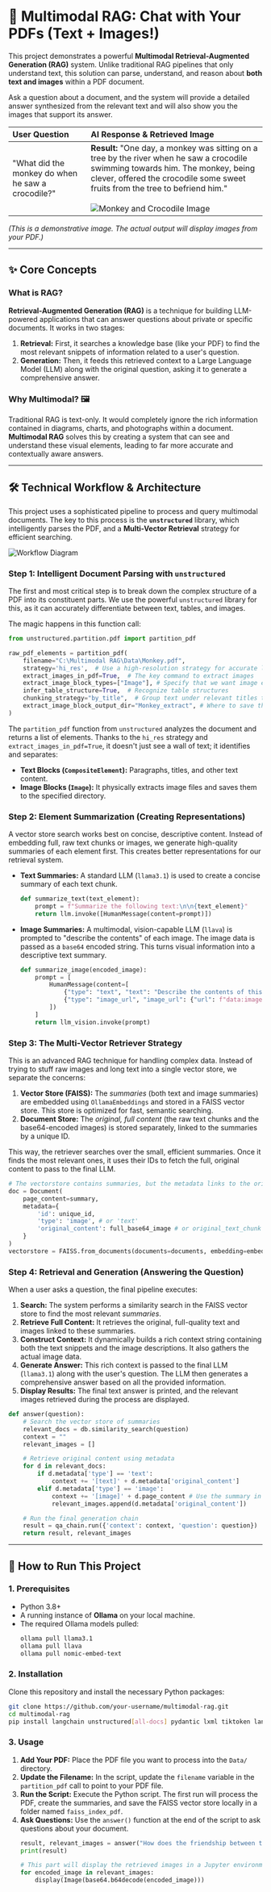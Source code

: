 # 🧠 Multimodal RAG: Chat with Your PDFs (Text + Images!)

This project demonstrates a powerful **Multimodal Retrieval-Augmented Generation (RAG)** system. Unlike traditional RAG pipelines that only understand text, this solution can parse, understand, and reason about **both text and images** within a PDF document.

Ask a question about a document, and the system will provide a detailed answer synthesized from the relevant text and will also show you the images that support its answer.

| User Question | AI Response & Retrieved Image |
| :--- | :--- |
| "What did the monkey do when he saw a crocodile?" | **Result:** "One day, a monkey was sitting on a tree by the river when he saw a crocodile swimming towards him. The monkey, being clever, offered the crocodile some sweet fruits from the tree to befriend him." <br><br> ![Monkey and Crocodile Image](Image_RAG/Monkey_extract/figure-3-6.jpg) |

*(This is a demonstrative image. The actual output will display images from your PDF.)*

---

## ✨ Core Concepts

### What is RAG?
**Retrieval-Augmented Generation (RAG)** is a technique for building LLM-powered applications that can answer questions about private or specific documents. It works in two stages:
1.  **Retrieval:** First, it searches a knowledge base (like your PDF) to find the most relevant snippets of information related to a user's question.
2.  **Generation:** Then, it feeds this retrieved context to a Large Language Model (LLM) along with the original question, asking it to generate a comprehensive answer.

### Why Multimodal? 🖼️
Traditional RAG is text-only. It would completely ignore the rich information contained in diagrams, charts, and photographs within a document. **Multimodal RAG** solves this by creating a system that can see and understand these visual elements, leading to far more accurate and contextually aware answers.

---

## 🛠️ Technical Workflow & Architecture

This project uses a sophisticated pipeline to process and query multimodal documents. The key to this process is the **`unstructured`** library, which intelligently parses the PDF, and a **Multi-Vector Retrieval** strategy for efficient searching.

![Workflow Diagram](Image_RAG/Data/workflow.png)

### Step 1: Intelligent Document Parsing with `unstructured`

The first and most critical step is to break down the complex structure of a PDF into its constituent parts. We use the powerful `unstructured` library for this, as it can accurately differentiate between text, tables, and images.

The magic happens in this function call:
```python
from unstructured.partition.pdf import partition_pdf

raw_pdf_elements = partition_pdf(
    filename="C:\Multimodal RAG\Data\Monkey.pdf",
    strategy='hi_res',  # Use a high-resolution strategy for accurate layout detection
    extract_images_in_pdf=True,  # The key command to extract images
    extract_image_block_types=["Image"], # Specify that we want image elements
    infer_table_structure=True,  # Recognize table structures
    chunking_strategy="by_title",  # Group text under relevant titles to keep context
    extract_image_block_output_dir="Monkey_extract", # Where to save the extracted image files
)
```
The `partition_pdf` function from `unstructured` analyzes the document and returns a list of elements. Thanks to the `hi_res` strategy and `extract_images_in_pdf=True`, it doesn't just see a wall of text; it identifies and separates:
-   **Text Blocks (`CompositeElement`):** Paragraphs, titles, and other text content.
-   **Image Blocks (`Image`):** It physically extracts image files and saves them to the specified directory.

### Step 2: Element Summarization (Creating Representations)

A vector store search works best on concise, descriptive content. Instead of embedding full, raw text chunks or images, we generate high-quality summaries of each element first. This creates better representations for our retrieval system.

*   **Text Summaries:** A standard LLM (`llama3.1`) is used to create a concise summary of each text chunk.
    ```python
    def summarize_text(text_element):
        prompt = f"Summarize the following text:\n\n{text_element}"
        return llm.invoke([HumanMessage(content=prompt)])
    ```
*   **Image Summaries:** A multimodal, vision-capable LLM (`llava`) is prompted to "describe the contents" of each image. The image data is passed as a `base64` encoded string. This turns visual information into a descriptive text summary.
    ```python
    def summarize_image(encoded_image):
        prompt = [
            HumanMessage(content=[
                {"type": "text", "text": "Describe the contents of this image."},
                {"type": "image_url", "image_url": {"url": f"data:image/jpeg;base64,{encoded_image}"}},
            ])
        ]
        return llm_vision.invoke(prompt)
    ```

### Step 3: The Multi-Vector Retriever Strategy

This is an advanced RAG technique for handling complex data. Instead of trying to stuff raw images and long text into a single vector store, we separate the concerns:

1.  **Vector Store (FAISS):** The *summaries* (both text and image summaries) are embedded using `OllamaEmbeddings` and stored in a FAISS vector store. This store is optimized for fast, semantic searching.
2.  **Document Store:** The *original, full content* (the raw text chunks and the base64-encoded images) is stored separately, linked to the summaries by a unique ID.

This way, the retriever searches over the small, efficient summaries. Once it finds the most relevant ones, it uses their IDs to fetch the full, original content to pass to the final LLM.

```python
# The vectorstore contains summaries, but the metadata links to the original content
doc = Document(
    page_content=summary,
    metadata={
        'id': unique_id,
        'type': 'image', # or 'text'
        'original_content': full_base64_image # or original_text_chunk
    }
)
vectorstore = FAISS.from_documents(documents=documents, embedding=embedding)
```

### Step 4: Retrieval and Generation (Answering the Question)

When a user asks a question, the final pipeline executes:
1.  **Search:** The system performs a similarity search in the FAISS vector store to find the most relevant *summaries*.
2.  **Retrieve Full Content:** It retrieves the original, full-quality text and images linked to these summaries.
3.  **Construct Context:** It dynamically builds a rich context string containing both the text snippets and the image descriptions. It also gathers the actual image data.
4.  **Generate Answer:** This rich context is passed to the final LLM (`llama3.1`) along with the user's question. The LLM then generates a comprehensive answer based on all the provided information.
5.  **Display Results:** The final text answer is printed, and the relevant images retrieved during the process are displayed.

```python
def answer(question):
    # Search the vector store of summaries
    relevant_docs = db.similarity_search(question)
    context = ""
    relevant_images = []

    # Retrieve original content using metadata
    for d in relevant_docs:
        if d.metadata['type'] == 'text':
            context += '[text]' + d.metadata['original_content']
        elif d.metadata['type'] == 'image':
            context += '[image]' + d.page_content # Use the summary in the context
            relevant_images.append(d.metadata['original_content'])

    # Run the final generation chain
    result = qa_chain.run({'context': context, 'question': question})
    return result, relevant_images
```

---

## 🚀 How to Run This Project

### 1. Prerequisites
*   Python 3.8+
*   A running instance of **Ollama** on your local machine.
*   The required Ollama models pulled:
    ```bash
    ollama pull llama3.1
    ollama pull llava
    ollama pull nomic-embed-text
    ```

### 2. Installation
Clone this repository and install the necessary Python packages:
```bash
git clone https://github.com/your-username/multimodal-rag.git
cd multimodal-rag
pip install langchain unstructured[all-docs] pydantic lxml tiktoken langchain-community langchain-core sentence-transformers faiss-cpu
```

### 3. Usage
1.  **Add Your PDF:** Place the PDF file you want to process into the `Data/` directory.
2.  **Update the Filename:** In the script, update the `filename` variable in the `partition_pdf` call to point to your PDF file.
3.  **Run the Script:** Execute the Python script. The first run will process the PDF, create the summaries, and save the FAISS vector store locally in a folder named `faiss_index_pdf`.
4.  **Ask Questions:** Use the `answer()` function at the end of the script to ask questions about your document.
    ```python
    result, relevant_images = answer("How does the friendship between the monkey and the crocodile begin?")
    print(result)

    # This part will display the retrieved images in a Jupyter environment
    for encoded_image in relevant_images:
        display(Image(base64.b64decode(encoded_image)))
    ```
